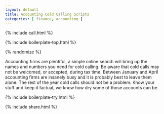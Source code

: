 ```yaml
---
layout: default
title: Accounting Cold Calling Scripts
categories: [ finance, accounting ]
---
```


{% include call.html %}

{% include boilerplate-top.html %}


{% randomize %}

Accounting firms are plentiful, a simple online search will bring up the names and numbers you need for cold calling. Be aware that cold calls may not be welcomed, or accepted, during tax time. Between January and April accounting firms are insanely busy and it is probably best to leave them alone. The rest of the year cold calls should not be a problem. Know your stuff and keep it factual, we know how dry some of those accounts can be.

{% include boilerplate-try.html %}

{% include share.html %}